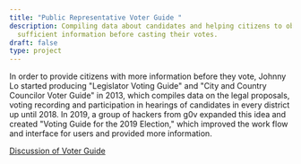 ```yaml
---
title: "Public Representative Voter Guide "
description: Compiling data about candidates and helping citizens to obtain
  sufficient information before casting their votes.
draft: false
type: project
---
```

In order to provide citizens with more information before they vote, Johnny Lo started producing "Legislator Voting Guide" and "City and Country Councilor Voter Guide" in 2013, which compiles data on the legal proposals, voting recording and participation in hearings of candidates in every district up until 2018. In 2019, a group of hackers from g0v expanded this idea and created "Voting Guide for the 2019 Election," which improved the work flow and interface for users and provided more information.

[Discussion of Voter Guide](https://g0v.hackmd.io/s/HyBzFBOqH)